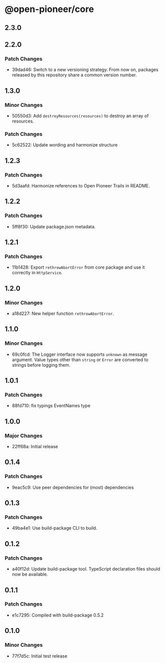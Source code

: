 # @open-pioneer/core

## 2.3.0

## 2.2.0

### Patch Changes

-   39dad46: Switch to a new versioning strategy.
    From now on, packages released by this repository share a common version number.

## 1.3.0

### Minor Changes

-   50550d3: Add `destroyResources(resources)` to destroy an array of resources.

### Patch Changes

-   5c62522: Update wording and harmonize structure

## 1.2.3

### Patch Changes

-   5d3aafd: Harmonize references to Open Pioneer Trails in README.

## 1.2.2

### Patch Changes

-   5ff8f30: Update package.json metadata.

## 1.2.1

### Patch Changes

-   11b1428: Export `rethrowAbortError` from core package and use it correctly in `HttpService`.

## 1.2.0

### Minor Changes

-   a18d227: New helper function `rethrowAbortError`.

## 1.1.0

### Minor Changes

-   69c0fcd: The Logger interface now supports `unknown` as message argument. Value types other than `string` or `Error` are converted to strings before logging them.

## 1.0.1

### Patch Changes

-   88fd710: fix typings EventNames type

## 1.0.0

### Major Changes

-   22ff68a: Initial release

## 0.1.4

### Patch Changes

-   9eac5c9: Use peer dependencies for (most) dependencies

## 0.1.3

### Patch Changes

-   49ba4e1: Use build-package CLI to build.

## 0.1.2

### Patch Changes

-   a40f12d: Update build-package tool. TypeScript declaration files should now be available.

## 0.1.1

### Patch Changes

-   e1c7295: Compiled with build-package 0.5.2

## 0.1.0

### Minor Changes

-   77f7d5c: Initial test release
